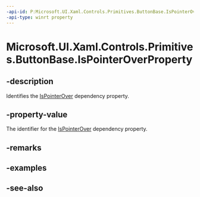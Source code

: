 ```yaml
---
-api-id: P:Microsoft.UI.Xaml.Controls.Primitives.ButtonBase.IsPointerOverProperty
-api-type: winrt property
---
```


<!-- Property syntax
public Windows.UI.Xaml.DependencyProperty IsPointerOverProperty { get; }
-->

# Microsoft.UI.Xaml.Controls.Primitives.ButtonBase.IsPointerOverProperty

## -description
Identifies the [IsPointerOver](buttonbase_ispointerover.md) dependency property.

## -property-value
The identifier for the [IsPointerOver](buttonbase_ispointerover.md) dependency property.

## -remarks

## -examples

## -see-also
